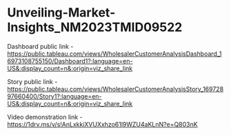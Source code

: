 # Unveiling-Market-Insights_NM2023TMID09522


Dashboard public link -https://public.tableau.com/views/WholesalerCustomerAnalysisDashboard_16973108755150/Dashboard1?:language=en-US&:display_count=n&:origin=viz_share_link


Story public link - https://public.tableau.com/views/WholesalerCustomerAnalysisStory_16972897660400/Story1?:language=en-US&:display_count=n&:origin=viz_share_link


Video demonstration link - https://1drv.ms/v/s!AnLxkkiXVUXxhzo61l9WZU4aKLnN?e=Q803nK


